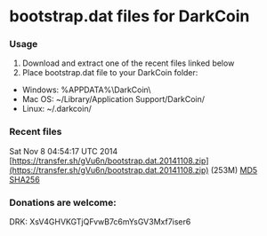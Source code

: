# bootstrap.dat files for DarkCoin

### Usage

1. Download and extract one of the recent files linked below 
2. Place bootstrap.dat file to your DarkCoin folder:
 - Windows: %APPDATA%\DarkCoin\
 - Mac OS: ~/Library/Application Support/DarkCoin/
 - Linux: ~/.darkcoin/

### Recent files

Sat Nov  8 04:54:17 UTC 2014 [https://transfer.sh/gVu6n/bootstrap.dat.20141108.zip](https://transfer.sh/gVu6n/bootstrap.dat.20141108.zip) (253M) [MD5](https://transfer.sh/1fM0bb/md5.txt) [SHA256](https://transfer.sh/12GYco/sha256.txt)



### Donations are welcome:

DRK: XsV4GHVKGTjQFvwB7c6mYsGV3Mxf7iser6
